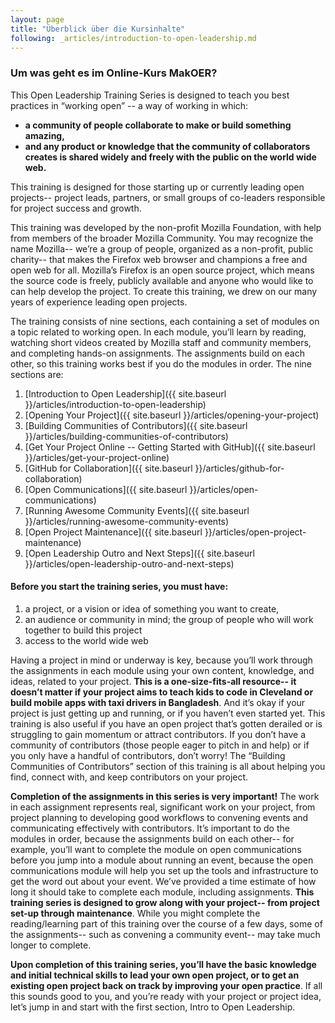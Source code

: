 ```yaml
---
layout: page
title: "Überblick über die Kursinhalte"
following: _articles/introduction-to-open-leadership.md
---
```


### Um was geht es im Online-Kurs MakOER?

This Open Leadership Training Series is designed to teach you best practices in  “working open” -- a way of working in which:

* **a community of people collaborate to make or build something amazing,**
* **and any product or knowledge that the community of collaborators creates is shared widely and freely with the public on the world wide web.**

This training is designed for those starting up or currently leading open projects-- project leads, partners, or small groups of co-leaders responsible for project success and growth.

This training was developed by the non-profit Mozilla Foundation, with help from members of the broader Mozilla Community. You may recognize the name Mozilla-- we’re a group of people, organized as a non-profit, public charity-- that makes the Firefox web browser and champions a free and open web for all. Mozilla’s Firefox is an open source project, which means the source code is freely, publicly available and anyone who would like to can help develop the project. To create this training, we drew on our many years of experience leading open projects.

The training consists of nine sections, each containing a set of modules on a topic related to working open. In each module, you’ll learn by reading, watching short videos created by Mozilla staff and community members, and completing hands-on assignments. The assignments build on each other, so this training works best if you do the modules in order.  The nine sections are:

1. [Introduction to Open Leadership]({{ site.baseurl }}/articles/introduction-to-open-leadership)
2. [Opening Your Project]({{ site.baseurl }}/articles/opening-your-project)
3. [Building Communities of Contributors]({{ site.baseurl }}/articles/building-communities-of-contributors)
4. [Get Your Project Online -- Getting Started with GitHub]({{ site.baseurl }}/articles/get-your-project-online)
5. [GitHub for Collaboration]({{ site.baseurl }}/articles/github-for-collaboration)
6. [Open Communications]({{ site.baseurl }}/articles/open-communications)
7. [Running Awesome Community Events]({{ site.baseurl }}/articles/running-awesome-community-events)
8. [Open Project Maintenance]({{ site.baseurl }}/articles/open-project-maintenance)
9. [Open Leadership Outro and Next Steps]({{ site.baseurl }}/articles/open-leadership-outro-and-next-steps)

#### Before you start the training series, you must have:

1. a project, or a vision or idea of something you want to create,
2. an audience or community in mind; the group of people who will work together to build this project
3. access to the world wide web

Having a project in mind or underway is key, because you’ll work through the assignments in each module using your own content, knowledge, and ideas, related to your project. **This is a one-size-fits-all resource-- it doesn’t matter if your project aims to teach kids to code in Cleveland or build mobile apps with taxi drivers in Bangladesh**. And it’s okay if your project is just getting up and running, or if you haven’t even started yet. This training is also useful if you have an open project that’s gotten derailed or is struggling to gain momentum or attract contributors. If you don’t have a community of contributors (those people eager to pitch in and help) or if you only have a handful of contributors, don’t worry! The “Building Communities of Contributors” section of this training is all about helping you find, connect with, and keep contributors on your project.

**Completion of the assignments in this series is very important!** The work in each assignment represents real, significant work on your project, from project planning to developing good workflows to convening events and communicating effectively with contributors. It’s important to do the modules in order, because the assignments build on each other-- for example, you’ll want to complete the module on open communications before you jump into a module about running an event, because the open communications module will help you set up the tools and infrastructure to get the word out about your event. We’ve provided a time estimate of how long it should take to complete each module, including assignments. **This training series is designed to grow along with your project-- from project set-up through maintenance**. While you might complete the reading/learning part of this training over the course of a few days, some of the assignments-- such as convening a community event-- may take much longer to complete.

**Upon completion of this training series, you’ll have the basic knowledge and initial technical skills to lead your own open project, or to get an existing open project back on track by improving your open practice**.  If all this sounds good to you, and you’re ready with your project or project idea, let’s jump in and start with the first section, Intro to Open Leadership.

